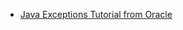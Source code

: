 <panel header="{{ icon_resource }} Resources" expandable>

* [Java Exceptions Tutorial from Oracle](https://docs.oracle.com/javase/tutorial/essential/exceptions/)

</panel>